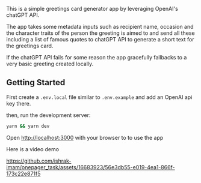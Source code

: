 This is a simple greetings card generator app by leveraging OpenAI's chatGPT API.

The app takes some metadata inputs such as recipient name, occasion and the character traits of the person the greeting is aimed to and send all these including a list of famous quotes to chatGPT API to generate a short text for the greetings card.

If the chatGPT API fails for some reason the app gracefully fallbacks to a very basic greeting created locally.

<!-- Ideally the OpenAI api key should come from the env variable but this is a demo task and an api key is added in the code. However, this will only be a fallback if an api key is not provided in the `.env.local` file. -->


## Getting Started

First create a `.env.local` file similar to `.env.example` and add an OpenAI api key there.

then, run the development server:

```bash
yarn && yarn dev
```

Open [http://localhost:3000](http://localhost:3000) with your browser to to use the app


Here is a video demo


https://github.com/ishrak-imam/onepager_task/assets/16683923/56e3db55-e019-4ea1-866f-173c22e871f5

